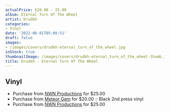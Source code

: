 ```yaml
---
actualPrice: $20.00 - 25.00
album: Eternal Turn Of The Wheel
artist: Drudkh
categories:
- Vinyl
date: '2022-06-01T05:08:51'
draft: false
images:
- /images/covers/drudkh-eternal_turn_of_the_wheel.jpg
inStock: true
thumbnailImage: /images/covers/drudkh-eternal_turn_of_the_wheel-thumb.jpg
title: Drudkh - Eternal Turn Of The Wheel
---
```


## Vinyl
* Purchase from [NWN Productions](http://shop.nwnprod.com/index.php?route=product/product&path=75&product_id=21717&sort=pd.name&order=ASC) for $25.00
* Purchase from [Meteor Gem](https://meteor-gem.com/products/drudkh-eternal-turn-of-the-wheel-lp) for $20.00 :: Black 2nd press vinyl
* Purchase from [NWN Productions](http://shop.nwnprod.com/index.php?route=product/product&path=75&product_id=24005&sort=pd.name&order=ASC) for $25.00
